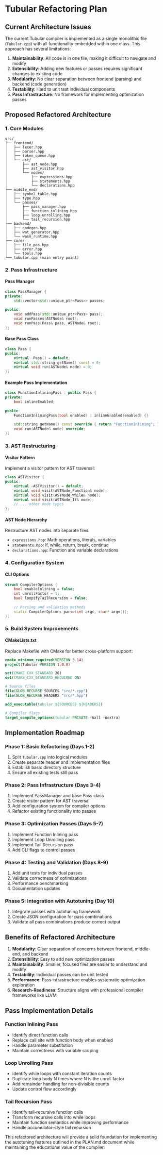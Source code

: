 # Tubular Refactoring Plan

## Current Architecture Issues

The current Tubular compiler is implemented as a single monolithic file (`Tubular.cpp`) with all functionality embedded within one class. This approach has several limitations:

1. **Maintainability**: All code is in one file, making it difficult to navigate and modify
2. **Extensibility**: Adding new features or passes requires significant changes to existing code
3. **Modularity**: No clear separation between frontend (parsing) and backend (code generation)
4. **Testability**: Hard to unit test individual components
5. **Pass Infrastructure**: No framework for implementing optimization passes

## Proposed Refactored Architecture

### 1. Core Modules

```
src/
├── frontend/
│   ├── lexer.hpp
│   ├── parser.hpp
│   ├── token_queue.hpp
│   └── ast/
│       ├── ast_node.hpp
│       ├── ast_visitor.hpp
│       └── nodes/
│           ├── expressions.hpp
│           ├── statements.hpp
│           └── declarations.hpp
├── middle_end/
│   ├── symbol_table.hpp
│   ├── type.hpp
│   └── passes/
│       ├── pass_manager.hpp
│       ├── function_inlining.hpp
│       ├── loop_unrolling.hpp
│       └── tail_recursion.hpp
├── backend/
│   ├── codegen.hpp
│   ├── wat_generator.hpp
│   └── wasm_runtime.hpp
├── core/
│   ├── file_pos.hpp
│   ├── error.hpp
│   └── tools.hpp
└── tubular.cpp (main entry point)
```

### 2. Pass Infrastructure

#### Pass Manager
```cpp
class PassManager {
private:
    std::vector<std::unique_ptr<Pass>> passes;
    
public:
    void addPass(std::unique_ptr<Pass> pass);
    void runPasses(ASTNode& root);
    void runPass(Pass& pass, ASTNode& root);
};
```

#### Base Pass Class
```cpp
class Pass {
public:
    virtual ~Pass() = default;
    virtual std::string getName() const = 0;
    virtual void run(ASTNode& node) = 0;
};
```

#### Example Pass Implementation
```cpp
class FunctionInliningPass : public Pass {
private:
    bool inlineEnabled;
    
public:
    FunctionInliningPass(bool enabled) : inlineEnabled(enabled) {}
    
    std::string getName() const override { return "FunctionInlining"; }
    void run(ASTNode& node) override;
};
```

### 3. AST Restructuring

#### Visitor Pattern
Implement a visitor pattern for AST traversal:
```cpp
class ASTVisitor {
public:
    virtual ~ASTVisitor() = default;
    virtual void visit(ASTNode_Function& node);
    virtual void visit(ASTNode_While& node);
    virtual void visit(ASTNode_If& node);
    // ... other node types
};
```

#### AST Node Hierarchy
Restructure AST nodes into separate files:
- `expressions.hpp`: Math operations, literals, variables
- `statements.hpp`: If, while, return, break, continue
- `declarations.hpp`: Function and variable declarations

### 4. Configuration System

#### CLI Options
```cpp
struct CompilerOptions {
    bool enableInlining = false;
    int unrollFactor = 1;
    bool loopifyTailRecursion = false;
    
    // Parsing and validation methods
    static CompilerOptions parse(int argc, char* argv[]);
};
```

### 5. Build System Improvements

#### CMakeLists.txt
Replace Makefile with CMake for better cross-platform support:
```cmake
cmake_minimum_required(VERSION 3.14)
project(Tubular VERSION 1.0.0)

set(CMAKE_CXX_STANDARD 20)
set(CMAKE_CXX_STANDARD_REQUIRED ON)

# Source files
file(GLOB_RECURSE SOURCES "src/*.cpp")
file(GLOB_RECURSE HEADERS "src/*.hpp")

add_executable(tubular ${SOURCES} ${HEADERS})

# Compiler flags
target_compile_options(tubular PRIVATE -Wall -Wextra)
```

## Implementation Roadmap

### Phase 1: Basic Refactoring (Days 1-2)
1. Split `Tubular.cpp` into logical modules
2. Create separate header and implementation files
3. Establish basic directory structure
4. Ensure all existing tests still pass

### Phase 2: Pass Infrastructure (Days 3-4)
1. Implement PassManager and base Pass class
2. Create visitor pattern for AST traversal
3. Add configuration system for compiler options
4. Refactor existing functionality into passes

### Phase 3: Optimization Passes (Days 5-7)
1. Implement Function Inlining pass
2. Implement Loop Unrolling pass
3. Implement Tail Recursion pass
4. Add CLI flags to control passes

### Phase 4: Testing and Validation (Days 8-9)
1. Add unit tests for individual passes
2. Validate correctness of optimizations
3. Performance benchmarking
4. Documentation updates

### Phase 5: Integration with Autotuning (Day 10)
1. Integrate passes with autotuning framework
2. Create JSON configuration for pass combinations
3. Validate all pass combinations produce correct output

## Benefits of Refactored Architecture

1. **Modularity**: Clear separation of concerns between frontend, middle-end, and backend
2. **Extensibility**: Easy to add new optimization passes
3. **Maintainability**: Smaller, focused files are easier to understand and modify
4. **Testability**: Individual passes can be unit tested
5. **Performance**: Pass infrastructure enables systematic optimization exploration
6. **Research-Readiness**: Structure aligns with professional compiler frameworks like LLVM

## Pass Implementation Details

### Function Inlining Pass
- Identify direct function calls
- Replace call site with function body when enabled
- Handle parameter substitution
- Maintain correctness with variable scoping

### Loop Unrolling Pass
- Identify while loops with constant iteration counts
- Duplicate loop body N times where N is the unroll factor
- Add remainder handling for non-divisible counts
- Update control flow accordingly

### Tail Recursion Pass
- Identify tail-recursive function calls
- Transform recursive calls into while loops
- Maintain function semantics while improving performance
- Handle accumulator-style tail recursion

This refactored architecture will provide a solid foundation for implementing the autotuning features outlined in the PLAN.md document while maintaining the educational value of the compiler.